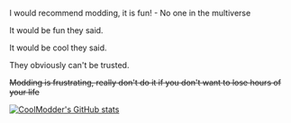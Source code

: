 I would recommend modding, it is fun! - No one in the multiverse

It would be fun they said.

It would be cool they said.

They obviously can't be trusted.

~~Modding is frustrating, really don't do it if you don't want to lose hours of your life~~


[![CoolModder's GitHub stats](https://github-readme-stats.vercel.app/api?username=CoolModder&theme=tokyonight&show_icons=true&include_all_commits=true&bg_color=145,0000b,00000)](https://github.com/anuraghazra/github-readme-stats)
